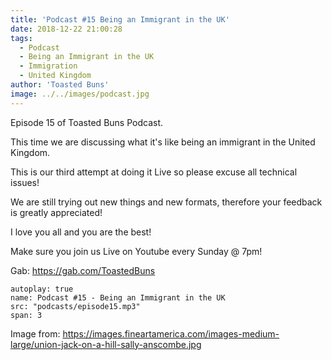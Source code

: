```yaml
---
title: 'Podcast #15 Being an Immigrant in the UK'
date: 2018-12-22 21:00:28
tags:
  - Podcast
  - Being an Immigrant in the UK
  - Immigration
  - United Kingdom
author: 'Toasted Buns'
image: ../../images/podcast.jpg
---
```


Episode 15 of Toasted Buns Podcast.

This time we are discussing what it's like being an immigrant in the United Kingdom.

This is our third attempt at doing it Live so please excuse all technical issues!

We are still trying out new things and new formats, therefore your feedback is greatly appreciated!

I love you all and you are the best!

Make sure you join us Live on Youtube every Sunday @ 7pm!

Gab: https://gab.com/ToastedBuns
 

<script async src="//pagead2.googlesyndication.com/pagead/js/adsbygoogle.js"></script><ins class="adsbygoogle" style="display:block; text-align:center;"  data-ad-layout="in-article"  data-ad-format="fluid"  data-ad-client="ca-pub-2164900147810573"  data-ad-slot="8817307412"></ins><script>(adsbygoogle = window.adsbygoogle || []).push({});</script>

 

```audio
autoplay: true
name: Podcast #15 - Being an Immigrant in the UK
src: "podcasts/episode15.mp3"
span: 3
```

Image from:
https://images.fineartamerica.com/images-medium-large/union-jack-on-a-hill-sally-anscombe.jpg
